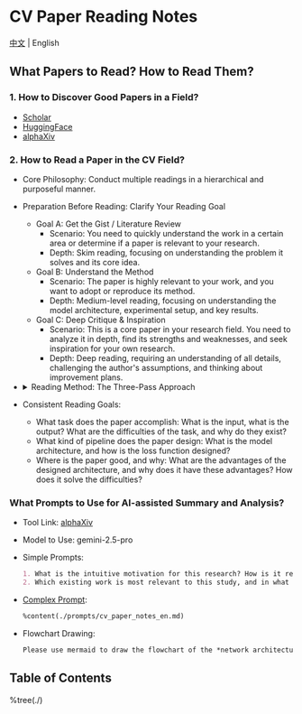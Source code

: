 # CV Paper Reading Notes

[中文](./README_CN.md) | English

## What Papers to Read? How to Read Them?

### 1. How to Discover Good Papers in a Field?

- [Scholar](https://www.scholar-inbox.com/)
- [HuggingFace](https://huggingface.co/papers/)
- [alphaXiv](https://www.alphaxiv.org/)

### 2. How to Read a Paper in the CV Field?

- Core Philosophy: Conduct multiple readings in a hierarchical and purposeful manner.
- Preparation Before Reading: Clarify Your Reading Goal
  - Goal A: Get the Gist / Literature Review
    - Scenario: You need to quickly understand the work in a certain area or determine if a paper is relevant to your research.
    - Depth: Skim reading, focusing on understanding the problem it solves and its core idea.
  - Goal B: Understand the Method
    - Scenario: The paper is highly relevant to your work, and you want to adopt or reproduce its method.
    - Depth: Medium-level reading, focusing on understanding the model architecture, experimental setup, and key results.
  - Goal C: Deep Critique & Inspiration
    - Scenario: This is a core paper in your research field. You need to analyze it in depth, find its strengths and weaknesses, and seek inspiration for your own research.
    - Depth: Deep reading, requiring an understanding of all details, challenging the author's assumptions, and thinking about improvement plans.
- <details>
  <summary>Reading Method: The Three-Pass Approach</summary>

  - **First Pass: Get a Bird's-Eye View, Build a Framework (5-10 minutes)**

    - Goal: Quickly assess the paper's relevance and build a high-level understanding. **Focus only on "what it is" and "how good it is."**
    - Reading Order and Content:
      1. **Title**: Quickly grasp the topic.
      2. **Abstract**: This is the essence of the paper. Read it carefully to find answers to:
         1. Context: What is the problem domain?
         2. Problem: What specific pain point does it address?
         3. Method: What core method does it propose?
         4. Results: How good are the results?
      3. **Figures & Tables**: **This is the soul of a CV paper.**
         1. Prioritize the Architecture Figure: It visualizes the model's structure more intuitively than text.
         2. Look at the Results Table: Find the main results table, focusing on their method (usually the bolded row) and comparing it with the State-of-the-Art (SOTA) or key baselines. Did the metrics improve or decline?
         3. Examine Qualitative Results: Look at the generated images, detection boxes, or segmentation results to get an intuitive feel for the performance.
      4. **Introduction**: Skim through, focusing on the **last paragraph**. Authors usually summarize their contributions here.
      5. **Conclusion**: Read it quickly. It restates the core ideas and findings and points to future research directions.
    - After the first pass, you should be able to answer:
      - What problem does this paper solve?
      - What is its core idea?
      - What are its main achievements?
      - Is this paper worth more of my time?

  - **Second Pass: Dive into Details, Understand the Method (approx. 1 hour)**

    - Goal: Understand the specific implementation details of the method. **Focus on "how it's done" and "how it's evaluated."**
    - Reading Order and Content:
      1. **Methodology / Approach**: This is the core of this pass.
         1. Carefully re-read the architecture diagram and align it with the text description to ensure you understand how data flows through the model.
         2. Focus on Key Modules: Authors will typically detail their innovations (e.g., a new attention module, a new loss function). Understand the input, output, and internal logic of these modules.
         3. Mark Unfamiliar Terms and Formulas: Don't get stuck on complex mathematical derivations for now. Mark them and try to understand the **physical meaning** (the purpose) of the formulas first.
      2. **Experiments / Implementation Details**:
         1. Datasets: Which public datasets did they use? (e.g., ImageNet, COCO)
         2. Evaluation Metrics: What metrics did they use to measure performance? (e.g., mAP, IoU, PSNR)
         3. Baselines: Who did they mainly compare against?
         4. Training Details: Learning rate, optimizer, data augmentation, etc. This information is crucial for reproduction.
      3. **Ablation Studies**: **This is an extremely important part of CV papers!**
         1. Authors use a "control variables" approach to remove or replace their proposed new modules one by one to prove that **each innovation is effective**. Reading this part carefully will give you a deep understanding of the author's design philosophy and the contribution of each component.
    - After the second pass, you should be able to:
      - Clearly explain to others how the model works.
      - Understand how the authors proved their method's effectiveness through experiments.
      - Have a rough plan for how to reproduce the paper.

  - **Third Pass: Critical Thinking, "Virtual-Replication" (1-N hours)**

    - Goal: Achieve an expert-level understanding, be able to critically evaluate the work, and draw inspiration from it. **Focus on "why" and "what if."**
    - Reading Order and Content:
      1. Deep Dive into Mathematical Details: Go back to the formulas you marked in the second pass and try to derive them from scratch. Make sure you understand every assumption.
      2. Critically Examine the Method and Experiments:
         1. Ask "why": **Why** did the authors design it this way? Are there better alternatives?
         2. Look for "loopholes": Is the experimental comparison fair? Are there signs of "hyperparameter tuning"? Do the reported metrics hide performance degradation in some aspects? Are there strong baselines they deliberately avoided comparing against?
         3. Consider Limitations: Under what circumstances might this method fail?
      3. Read the Related Work Section in Detail:
         1. After understanding the paper's work, go back and read the related work section carefully. This will help you to more clearly position this paper in the broader knowledge map of the field and understand its **true innovation**.
      4. Find Points of Inspiration:
         1. Ask "what if": **What if** I apply this module to my own task? **What if** I combine the strengths of method A and method B?
         2. Pay attention to the **Future Work** mentioned in the conclusion, as these are often good research directions.
    - After the third pass, you should be able to:
      - Evaluate the paper's strengths and weaknesses comprehensively, like a reviewer.
      - Generate new research ideas or know how to apply it to your projects.
      - (Ideally) Be able to start reproducing the paper's core code.

  </details>

- Consistent Reading Goals:
  - What task does the paper accomplish: What is the input, what is the output? What are the difficulties of the task, and why do they exist?
  - What kind of pipeline does the paper design: What is the model architecture, and how is the loss function designed?
  - Where is the paper good, and why: What are the advantages of the designed architecture, and why does it have these advantages? How does it solve the difficulties?

### What Prompts to Use for AI-assisted Summary and Analysis?

- Tool Link: [alphaXiv](https://www.alphaxiv.org/)
- Model to Use: gemini-2.5-pro
- Simple Prompts:
  ```markdown
  1. What is the intuitive motivation for this research? How is it reflected in the technical design?
  2. Which existing work is most relevant to this study, and in what key aspects has it been improved or innovated upon?
  ```
- [Complex Prompt](./prompts/cv_paper_notes_en.md):
  ```markdown
  %content(./prompts/cv_paper_notes_en.md)
  ```

- Flowchart Drawing:

  ```markdown
  Please use mermaid to draw the flowchart of the *network architecture and data flow* in the paper.
  ```

## Table of Contents

%tree(./)
